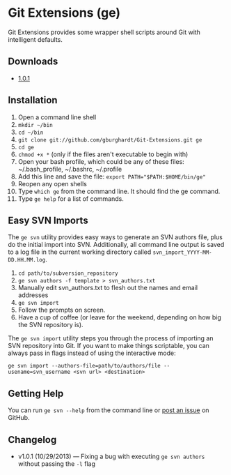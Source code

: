 # Git Extensions (ge)

Git Extensions provides some wrapper shell scripts around Git with intelligent defaults.

## Downloads

- [1.0.1](https://github.com/gburghardt/Git-Extensions/archive/v1.0.1.zip)

## Installation

1. Open a command line shell
2. `mkdir ~/bin`
3. `cd ~/bin`
4. `git clone git://github.com/gburghardt/Git-Extensions.git ge`
5. `cd ge`
6. `chmod +x *` (only if the files aren't executable to begin with)
7. Open your bash profile, which could be any of these files: ~/.bash_profile, ~/.bashrc, ~/.profile
8. Add this line and save the file: `export PATH="$PATH:$HOME/bin/ge"`
9. Reopen any open shells
10. Type `which ge` from the command line. It should find the ge command.
11. Type `ge help` for a list of commands.

## Easy SVN Imports

The `ge svn` utility provides easy ways to generate an SVN authors file, plus do the initial import into SVN. Additionally, all command line output is saved to a log file in the current working directory called `svn_import_YYYY-MM-DD.HH.MM.log`.

1. `cd path/to/subversion_repository`
2. `ge svn authors -f template > svn_authors.txt`
3. Manually edit svn_authors.txt to flesh out the names and email addresses
4. `ge svn import`
5. Follow the prompts on screen.
6. Have a cup of coffee (or leave for the weekend, depending on how big the SVN repository is).

The `ge svn import` utility steps you through the process of importing an SVN repository into Git. If you want to make things scriptable, you can always pass in flags instead of using the interactive mode:

	ge svn import --authors-file=path/to/authors/file --usename=svn_username <svn url> <destination>

## Getting Help

You can run `ge svn --help` from the command line or [post an issue](https://github.com/gburghardt/Git-Extensions/issues) on GitHub.

## Changelog

- v1.0.1 (10/29/2013) &mdash; Fixing a bug with executing `ge svn authors` without passing the `-l` flag
